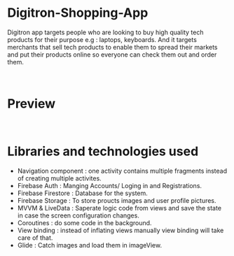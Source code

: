 # Digitron-Shopping-App
Digitron app targets people who are looking to buy high quality tech products for their purpose e.g : laptops, keyboards. 
And it targets merchants that sell tech products to enable them to spread their markets and put their products online so everyone can check them out and order them.

</br>

# Preview


</br>

# Libraries and technologies used
* Navigation component : one activity contains multiple fragments instead of creating multiple activites.
* Firebase Auth : Manging Accounts/ Loging in and Registrations.
* Firebase Firestore : Database for the system.
* Firebase Storage : To store proucts images and user profile pictures.
* MVVM & LiveData : Saperate logic code from views and save the state in case the screen configuration changes.
* Coroutines : do some code in the background.
* View binding : instead of inflating views manually view binding will take care of that.
* Glide : Catch images and load them in imageView.
